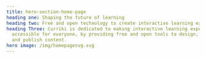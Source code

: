 ```yaml
---
title: hero-section-home-page
heading one: Shaping the future of learning
heading two: Free and open technology to create interactive learning experiences
heading Three: Curriki is dedicated to making interactive learning experiences
  accessible for everyone, by providing free and open tools to design, customize
  and publish content.
hero image: /img/homepagesvg.svg
---
```

